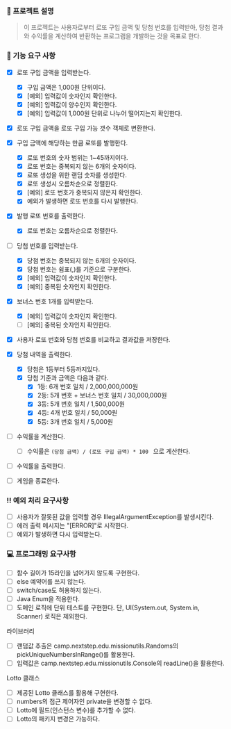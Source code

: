 ### 🤔 프로젝트 설명

> 이 프로젝트는 사용자로부터 로또 구입 금액 및 당첨 번호를 입력받아,
> 당첨 결과와 수익률을 계산하여 반환하는 프로그램을 개발하는 것을 목표로 한다.

### 📑 기능 요구 사항

- [X] 로또 구입 금액을 입력받는다.
  - [X] 구입 금액은 1,000원 단위이다.
  - [X] [예외] 입력값이 숫자인지 확인한다.
  - [X] [예외] 입력값이 양수인지 확인한다.
  - [X] [예외] 입력값이 1,000원 단위로 나누어 떨어지는지 확인한다.

- [X] 로또 구입 금액을 로또 구입 가능 갯수 객체로 변환한다.

- [X] 구입 금액에 해당하는 만큼 로또를 발행한다.
  - [X] 로또 번호의 숫자 범위는 1~45까지이다.
  - [X] 로또 번호는 중복되지 않는 6개의 숫자이다.
  - [X] 로또 생성을 위한 랜덤 숫자를 생성한다.
  - [X] 로또 생성시 오름차순으로 정렬한다.
  - [X] [예외] 로또 번호가 중복되지 않은지 확인한다.
  - [X] 예외가 발생하면 로또 번호를 다시 발행한다.

- [X] 발행 로또 번호를 출력한다.
  - [X] 로또 번호는 오름차순으로 정렬한다.

- [ ] 당첨 번호를 입력받는다.
  - [X] 당첨 번호는 중복되지 않는 6개의 숫자이다.
  - [X] 당첨 번호는 쉼표(,)를 기준으로 구분한다.
  - [X] [예외] 입력값이 숫자인지 확인한다.
  - [X] [예외] 중복된 숫자인지 확인한다.

- [X] 보너스 번호 1개를 입력받는다.
  - [X] [예외] 입력값이 숫자인지 확인한다.
  - [ ] [예외] 중복된 숫자인지 확인한다.

- [X] 사용자 로또 번호와 당첨 번호를 비교하고 결과값을 저장한다.

- [X] 당첨 내역을 출력한다.
  - [X] 당첨은 1등부터 5등까지있다.
  - [X] 당첨 기준과 금액은 다음과 같다.
      - [X] 1등: 6개 번호 일치 / 2,000,000,000원
      - [X] 2등: 5개 번호 + 보너스 번호 일치 / 30,000,000원
      - [X] 3등: 5개 번호 일치 / 1,500,000원
      - [X] 4등: 4개 번호 일치 / 50,000원
      - [X] 5등: 3개 번호 일치 / 5,000원

- [ ] 수익률을 계산한다.
  - [ ] 수익률은 ```(당첨 금액) / (로또 구입 금액) * 100 ``` 으로 계산한다.

- [ ] 수익률을 출력한다.

- [ ] 게임을 종료한다.

### ‼️ 예외 처리 요구사항

- [ ] 사용자가 잘못된 값을 입력할 경우 IllegalArgumentException를 발생시킨다.
- [ ] 에러 출력 메시지는 "[ERROR]"로 시작한다.
- [ ] 예외가 발생하면 다시 입력받는다.

### 💻 프로그래밍 요구사항

- [ ] 함수 길이가 15라인을 넘어가지 않도록 구현한다.
- [ ] else 예약어를 쓰지 않는다.
- [ ] switch/case도 허용하지 않는다.
- [ ] Java Enum을 적용한다.
- [ ] 도메인 로직에 단위 테스트를 구현한다. 단, UI(System.out, System.in, Scanner) 로직은 제외한다.

라이브러리

- [ ] 랜덤값 추출은 camp.nextstep.edu.missionutils.Randoms의 pickUniqueNumbersInRange()를 활용한다.
- [ ] 입력값은 camp.nextstep.edu.missionutils.Console의 readLine()을 활용한다.

Lotto 클래스

- [ ] 제공된 Lotto 클래스를 활용해 구현한다.
- [ ] numbers의 접근 제어자인 private을 변경할 수 없다.
- [ ] Lotto에 필드(인스턴스 변수)를 추가할 수 없다.
- [ ] Lotto의 패키지 변경은 가능하다.
